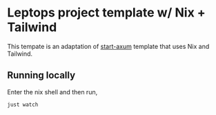 # Leptops project template w/ Nix + Tailwind

This tempate is an adaptation of [start-axum](https://github.com/leptos-rs/start-axum) template that uses Nix and Tailwind.

## Running locally

Enter the nix shell and then run,

```sh
just watch
```
